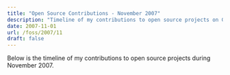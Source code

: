 ```yaml
---
title: "Open Source Contributions - November 2007"
description: "Timeline of my contributions to open source projects on GitHub during November 2007."
date: 2007-11-01
url: /foss/2007/11
draft: false
---
```


Below is the timeline of my contributions to open source projects during November 2007.

